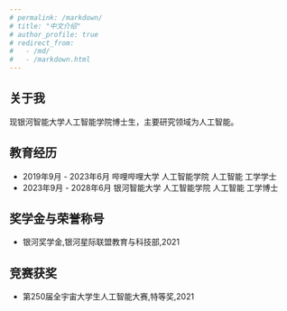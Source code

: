 ```yaml
---
# permalink: /markdown/
# title: "中文介绍"
# author_profile: true
# redirect_from: 
#   - /md/
#   - /markdown.html
---
```


## 关于我
现银河智能大学人工智能学院博士生，主要研究领域为人工智能。

<!-- ![avatar](https://www.perfectboy.site/images/2logo2.png) -->

## 教育经历

* 2019年9月 - 2023年6月 哔哩哔哩大学 人工智能学院 人工智能 工学学士
* 2023年9月 - 2028年6月 银河智能大学 人工智能学院 人工智能 工学博士


## 奖学金与荣誉称号
* 银河奖学金,银河星际联盟教育与科技部,2021


## 竞赛获奖
* 第250届全宇宙大学生人工智能大赛,特等奖,2021




